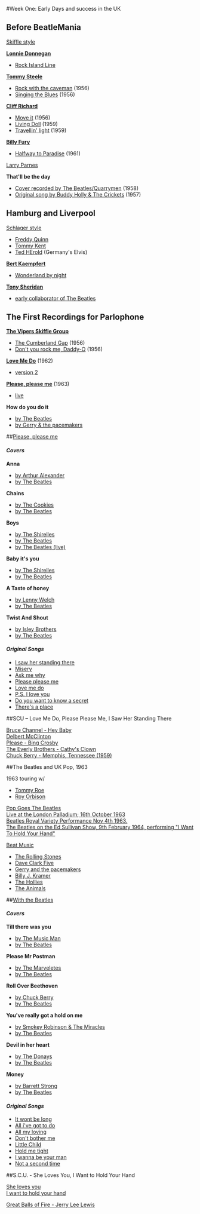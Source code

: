 #Week One: Early Days and success in the UK

## Before BeatleMania 

[Skiffle style](https://en.wikipedia.org/wiki/Skiffle)  

**[Lonnie Donnegan](spotify:artist:6dIOTeSQDBSR6gwsL0WB2n)**  
- [Rock Island Line](spotify:track:7gCVKEd5Nf6Wimegqu6suC)

**[Tommy Steele](spotify:artist:2eUMWLKLpPyMWuTgoMgEG6)**  
- [Rock with the caveman](spotify:track:7p5cbvoGpuB1Owt9AH5Pf4) (1956)  
- [Singing the Blues](spotify:track:5Y1VAmQKxRHe6etugoDvDu) (1956) 

**[Cliff Richard](spotify:artist:2nvKpWcP8etYTq4JrRiUiy)**  
- [Move it](spotify:track:2hovkj2WrrEfK4XKCpCYHV) (1956)  
- [Living Doll](spotify:track:2W0TSbN1oer7YjozylCi8T) (1959)   
- [Travellin' light](spotify:track:5ZNV47Uei2xwfPzCdaPuG8) (1959)   
 
**[Billy Fury](spotify:artist:7rtLZcKWGV4eaZsBwSKimf)**  
- [Halfway to Paradise](spotify:track:4tTOk01ERtVA5YQJJvlyrw) (1961) 

[Larry Parnes](https://en.wikipedia.org/wiki/Larry_Parnes)

**That'll be the day**  
- [Cover recorded by The Beatles/Quarrymen](https://www.youtube.com/watch?v=7k17GWnOoU4) (1958)  
- [Original song by Buddy Holly & The Crickets](https://www.youtube.com/watch?v=WvJXCNwzBq4) (1957)  

## Hamburg and Liverpool

[Schlager style](https://en.wikipedia.org/wiki/Schlager)

- [Freddy Quinn](spotify:artist:18mGtkaRoIjbOaGT1rykKP) 
- [Tommy Kent](spotify:artist:4JNuhAGutUbCgC5tyznxhE)
- [Ted HErold](spotify:artist:6Vgqtfn2TbVchYWlQmlYPR) (Germany's Elvis) 

**[Bert Kaempfert](spotify:artist:2s6JabvZdqVQhfOsaxCSFX)**  
- [Wonderland by night](spotify:track:7HsMNIWzCpWGrLpQZiqhNK)

**[Tony Sheridan](spotify:artist:3muGwkg7cEbK52vzp76J38)**   
- [early collaborator of The Beatles](https://en.wikipedia.org/wiki/Tony_Sheridan)


## The First Recordings for Parlophone

**[The Vipers Skiffle Group](spotify:artist:0q1LaC8wyLs979C2REEWXY)**    
- [The Cumberland Gap](spotify:track:1cKAZUxptWjAQBLV6q7GBZ) (1956)    
- [Don't you rock me, Daddy-O](spotify:track:3726wlZ0yItIh3DUni5ubN) (1956)


**[Love Me Do](https://www.youtube.com/watch?v=_xuMwfUqJJM)** (1962)  
- [version 2](https://www.youtube.com/watch?v=5SbQ3bTgBcE)

**[Please, please me](https://www.youtube.com/watch?v=h43nuGSd1m4)** (1963)  
- [live](https://www.youtube.com/watch?v=he0B0VMxCsw)

**How do you do it**  
- [by The Beatles](https://www.youtube.com/watch?v=_aIxEhX5gIQ)   
- [by Gerry & the pacemakers](spotify:track:4Z8FXxwOtJ2uccPGTOgSya)  

##[Please, please me](https://www.youtube.com/watch?v=QYJMfIzyjzA)

#### _Covers_ 

**Anna**  
- [by Arthur Alexander](https://www.youtube.com/watch?v=2rHcvYa93sU)  
- [by The Beatles](https://www.youtube.com/watch?v=DVJwwLcV3KY)  

**Chains**  
- [by The Cookies](https://www.youtube.com/watch?v=2_f9lrXd_48)    
- [by The Beatles](https://www.youtube.com/watch?v=f_gmoB-o-E8)  

**Boys**  
- [by The Shirelles](https://www.youtube.com/watch?v=adSP9LVdTpQ)    
- [by The Beatles](https://www.youtube.com/watch?v=r_YayXuR1Sk)  
- [by The Beatles (live)](https://www.youtube.com/watch?v=rN6ZZiKWZYA)  

**Baby it's you**  
- [by The Shirelles](https://www.youtube.com/watch?v=8clnxViHdp8)  
- [by The Beatles](https://www.youtube.com/watch?v=d3YcQN87vQ8)  

**A Taste of honey**  
- [by Lenny Welch](https://www.youtube.com/watch?v=4glzb5lVnzA)  
- [by The Beatles](https://www.youtube.com/watch?v=aklA-iwKkHE)  

**Twist And Shout**  
- [by Isley Brothers](https://www.youtube.com/watch?v=cTaqn8_gMR0)  
- [by The Beatles](https://www.youtube.com/watch?v=rz6g8zTG-pc)  

#### _Original Songs_

- [I saw her standing there](https://www.youtube.com/watch?v=DsgWfAilIEM)
- [Misery](https://www.youtube.com/watch?v=cjF9MfgR9KI)
- [Ask me why](https://www.youtube.com/watch?v=jYm414aVL5E)
- [Please please me](https://www.youtube.com/watch?v=QOZ17BWje1Y)
- [Love me do](https://www.youtube.com/watch?v=ed_2W_KO_zI)
- [P.S. I love you](https://www.youtube.com/watch?v=p41xLRmEPoY)
- [Do you want to know a secret](https://www.youtube.com/watch?v=UQG8fGXQBYo)
- [There's a place](https://www.youtube.com/watch?v=G4lGuxEWn3c)

##SCU – Love Me Do, Please Please Me, I Saw Her Standing There 

[Bruce Channel - Hey Baby](https://www.youtube.com/watch?v=ik9dxkKriV0)  
[Delbert McClinton](https://www.youtube.com/channel/UCUnkURh3d4g1k-1X3yRiPkw)  
[Please - Bing Crosby](https://www.youtube.com/watch?v=tSYsXi0ZoEk)  
[The Everly Brothers - Cathy's Clown](https://www.youtube.com/watch?v=PXvKAWiU_cQ)  
[Chuck Berry - Memphis, Tennessee (1959)](https://www.youtube.com/watch?v=w5ezeUM6c74)

##The Beatles and UK Pop, 1963
 
1963 touring w/  
- [Tommy Roe](http://open.spotify.com/artist/7t4XHvWfj0XtEB8SNFeALw)  
- [Roy Orbison](https://play.spotify.com/artist/0JDkhL4rjiPNEp92jAgJnS)  

[Pop Goes The Beatles](https://www.youtube.com/watch?v=xZd8aWp7B2k)  
[Live at the London Palladium; 16th October 1963](https://www.youtube.com/watch?v=arP6VLkAWqM)  
[Beatles Royal Variety Performance Nov 4th 1963.](https://www.youtube.com/watch?v=a_RHazQsLBA)  
[The Beatles on the Ed Sullivan Show, 9th February 1964, performing "I Want To Hold Your Hand"](https://www.youtube.com/watch?v=It3Cctk6BRs)  

[Beat Music](https://en.wikipedia.org/wiki/Beat_music)

- [The Rolling Stones](http://open.spotify.com/artist/22bE4uQ6baNwSHPVcDxLCe)
- [Dave Clark Five](http://open.spotify.com/artist/2HBbky0Z08ZcCKVsXWbNE4)
- [Gerry and the pacemakers](http://open.spotify.com/artist/3UmBeGyNwr4iDWi1vTxWi8)
- [Billy J. Kramer](http://open.spotify.com/artist/6CitIKz3YC80yzMXeqHE4U)
- [The Hollies](http://open.spotify.com/artist/6waa8mKu91GjzD4NlONlNJ)
- [The Animals](http://open.spotify.com/artist/3ICflSq6ZgYAIrm2CTkfVP)

##[With the Beatles](https://www.youtube.com/watch?v=4pDg31xZGBs)
 
#### _Covers_ 

**Till there was you**  
- [by The Music Man](http://youtu.be/JLDsLeVxOaU?t=1m15s)  
- [by The Beatles](https://www.youtube.com/watch?v=NRkkmvfGTos)

**Please Mr Postman**  
- [by The Marveletes](https://www.youtube.com/watch?v=425GpjTSlS4)   
- [by The Beatles](https://www.youtube.com/watch?v=FdnKsLjqlk0)   
 
**Roll Over Beethoven**  
- [by Chuck Berry](https://www.youtube.com/watch?v=WXQLyzeysGU)   
- [by The Beatles](https://www.youtube.com/watch?v=lG6Z1tdIaTo)   

**You've really got a hold on me**  
- [by Smokey Robinson & The Miracles](https://www.youtube.com/watch?v=AdDnqSFYXFs)   
- [by The Beatles](https://www.youtube.com/watch?v=Uqi6ZDfZmPA)

**Devil in her heart**  
- [by The Donays](https://www.youtube.com/watch?v=9oEfzk7kToI)   
- [by The Beatles](https://www.youtube.com/watch?v=VmO690M5qwA)

**Money**  
- [by Barrett Strong](https://www.youtube.com/watch?v=t5KU34DrrPI)   
- [by The Beatles](https://www.youtube.com/watch?v=Ilnz6hyk3oU)


#### _Original Songs_ 

- [It wont be long](https://www.youtube.com/watch?v=5drpgVPusVg)
- [All i've got to do](https://www.youtube.com/watch?v=Wv7mGZDKHiw)
- [All my loving](https://www.youtube.com/watch?v=T098BBuvmjs)
- [Don't bother me](https://www.youtube.com/watch?v=mDstoB8AHvw)
- [Little Child](https://www.youtube.com/watch?v=llUW3knYuLI)
- [Hold me tight](https://www.youtube.com/watch?v=qlKzsR2HREc)
- [I wanna be your man](https://www.youtube.com/watch?v=-DNf1j5RYJI)
- [Not a second time](https://www.youtube.com/watch?v=0LxabHbEBY8)


##S.C.U. - She Loves You, I Want to Hold Your Hand

[She loves you](https://www.youtube.com/watch?v=OpvP4eHV4eA)  
[I want to hold your hand](https://www.youtube.com/watch?v=-9WzFqv0kdI)  

[Great Balls of Fire - Jerry Lee Lewis](https://www.youtube.com/watch?v=Jt0mg8Z09SY)

